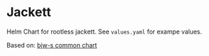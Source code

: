 # Jackett

Helm Chart for rootless jackett. See `values.yaml` for exampe values.

Based on: [bjw-s common chart](https://github.com/bjw-s/helm-charts/tree/main/charts/library/common)
